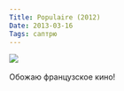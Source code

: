 ```yaml
---
Title: Populaire (2012)
Date: 2013-03-16
Tags: саптрю
---
```


<div class="text"><img src="https://dl.dropbox.com/u/140528/site/populaire-2012.jpg" /><br /><br />
Обожаю французское кино!</div>